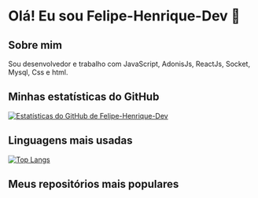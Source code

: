 # Olá! Eu sou Felipe-Henrique-Dev 👋

## Sobre mim
Sou desenvolvedor e trabalho com JavaScript, AdonisJs, ReactJs, Socket, Mysql, Css e html.

## Minhas estatísticas do GitHub
[![Estatísticas do GitHub de Felipe-Henrique-Dev](https://github-readme-stats.vercel.app/api?username=Felipe-Henrique-Dev&show_icons=true&theme=dark)](https://github.com/Felipe-Henrique-Dev)

## Linguagens mais usadas
[![Top Langs](https://github-readme-stats.vercel.app/api/top-langs/?username=Felipe-Henrique-Dev&layout=compact&theme=dark)](https://github.com/Felipe-Henrique-Dev)

## Meus repositórios mais populares
<!-- REPOS:START -->
<!-- REPOS:END -->
